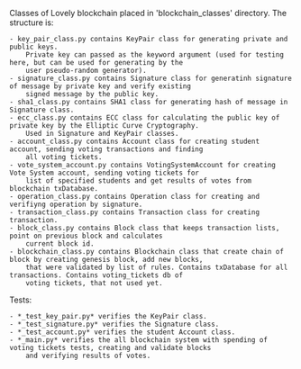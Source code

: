 Classes of Lovely blockchain placed in 'blockchain_classes' directory. The structure is:
    
    - key_pair_class.py contains KeyPair class for generating private and public keys.
        Private key can passed as the keyword argument (used for testing here, but can be used for generating by the
        user pseudo-random generator).
    - signature_class.py contains Signature class for generatinh signature of message by private key and verify existing
        signed message by the public key.
    - sha1_class.py contains SHA1 class for generating hash of message in Signature class.
    - ecc_class.py contains ECC class for calculating the public key of private key by the Elliptic Curve Cryptography.
        Used in Signature and KeyPair classes.
    - account_class.py contains Account class for creating student account, sending voting transactions and finding
        all voting tickets.
    - vote_system_account.py contains VotingSystemAccount for creating Vote System account, sending voting tickets for
        list of specified students and get results of votes from blockchain txDatabase.
    - operation_class.py contains Operation class for creating and verifiyng operation by signature.
    - transaction_class.py contains Transaction class for creating transaction.
    - block_class.py contains Block class that keeps transaction lists, point on previous block and calculates
        current block id.
    - blockchain_class.py contains Blockchain class that create chain of block by creating genesis block, add new blocks,
        that were validated by list of rules. Contains txDatabase for all transactions. Contains voting_tickets db of
        voting tickets, that not used yet.

Tests:

    - *_test_key_pair.py* verifies the KeyPair class.
    - *_test_signature.py* verifies the Signature class.
    - *_test_account.py* verifies the student Account class.
    - *_main.py* verifies the all blockchain system with spending of voting tickets tests, creating and validate blocks
        and verifying results of votes.
